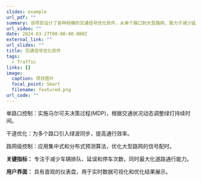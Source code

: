 ```yaml
---
slides: example
url_pdf: ""
summary: 该项目设计了各种规模的交通信号优化软件，从单个路口到大型路网，致力于减少延误并提高通行效率。
url_video: ""
date: 2024-03-27T00:00:00.000Z
external_link: ""
url_slides: ""
title: 交通信号优化软件
tags:
  - Traffic
links: []
image:
  caption: 项目图片
  focal_point: Smart
  filename: featured.png
url_code: ""
---
```

单路口控制：实施马尔可夫决策过程(MDP)，根据交通状况动态调整绿灯持续时间。

干道优化：为多个路口引入绿波同步，提高通行效率。

路网级控制：应用集中式和分布式预测算法，优化大型路网的信号配时。

**关键指标：** 专注于减少车辆排队、延误和停车次数，同时最大化道路通行能力。

**用户界面：** 具有直观的仪表盘，用于实时数据可视化和优化结果展示。
